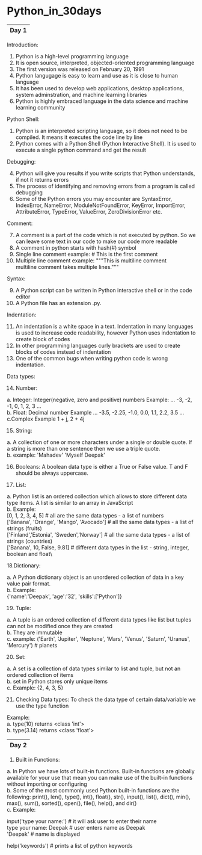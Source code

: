 # Python_in_30days
|Day 1| 
| - |

Introduction: 
1. Python is a high-level programming language 
2. It is open source, interpreted, objected-oriented programming language 
3. The first version was released on February 20, 1991 
4. Python langugage is easy to learn and use as it is close to human language 
5. It has been used to develop web applications, desktop applications, system adminstration, and machine learning libraries 
6. Python is highly embraced language in the data science and machine learning community 

Python Shell:
1. Python is an interpreted scripting language, so it does not need to be compiled. It means it executes the code line by line
2. Python comes with a Python Shell (Python Interactive Shell). It is used to execute a single python command and get the result 

Debugging:

4. Python will give you results if you write scripts that Python understands, if not it returns errors
5. The process of identifying and removing errors from a program is called debugging
6. Some of the Python errors you may encounter are SyntaxError, IndexError, NameError, ModuleNotFoundError, KeyError, ImportError, AttributeError, TypeError, ValueError, ZeroDivisionError etc. 

Comment:

7. A comment is a part of the code which is not executed by python. So we can leave some text in our code to make our code more readable
8. A comment in python starts with hash(#) symbol
9. Single line comment example: # This is the first comment 
10. Multiple line comment example: """This is multiline comment \
multiline comment takes multiple lines."""

Syntax: 

9. A Python script can be written in Python interactive shell or in the code editor
10. A Python file has an extension .py.

Indentation:

11. An indentation is a white space in a text. Indentation in many languages is used to increase code readability, however Python uses indentation to create block of codes
12. In other programming languages curly brackets are used to create blocks of codes instead of indentation
13. One of the common bugs when writing python code is wrong indentation.

Data types: 

14. Number: 

  a. Integer: Integer(negative, zero and positive) numbers Example: ... -3, -2, -1, 0, 1, 2, 3 ... \
  b. Float: Decimal number Example ... -3.5, -2.25, -1.0, 0.0, 1.1, 2.2, 3.5 ... \
  c.Complex Example 1 + j, 2 + 4j
 
 15. String: 
 
 a. A collection of one or more characters under a single or double quote. If a string is more than one sentence then we use a triple quote.\
 b. example: 'Mahadev' 'Myself Deepak' 
 
 16. Booleans: A boolean data type is either a True or False value. T and F should be always uppercase.

17. List: 

a. Python list is an ordered collection which allows to store different data type items. A list is similar to an array in JavaScript\
b. Example: \
[0, 1, 2, 3, 4, 5]  # all are the same data types - a list of numbers\
['Banana', 'Orange', 'Mango', 'Avocado'] # all the same data types - a list of strings (fruits)\
['Finland','Estonia', 'Sweden','Norway'] # all the same data types - a list of strings (countries)\
['Banana', 10, False, 9.81] # different data types in the list - string, integer, boolean and float\

18.Dictionary:

a. A Python dictionary object is an unordered collection of data in a key value pair format. \
b. Example: \
{'name':'Deepak', 'age':'32', 'skills':['Python']}

19. Tuple:

a. A tuple is an ordered collection of different data types like list but tuples can not be modified once they are created \
b. They are immutable \
c. example: ('Earth', 'Jupiter', 'Neptune', 'Mars', 'Venus', 'Saturn', 'Uranus', 'Mercury') # planets

20. Set:

a. A set is a collection of data types similar to list and tuple, but not an ordered collection of items\
b. set in Python stores only unique items\
c. Example: {2, 4, 3, 5}

21. Checking Data types: To check the data type of certain data/variable we use the type function

Example: \
a. type(10) returns <class 'int'>\
b. type(3.14) returns <class 'float'>

|Day 2| 
| - |

1. Built in Functions:

a. In Python we have lots of built-in functions. Built-in functions are globally available for your use that mean you can make use of the built-in functions without importing or configuring \
b. Some of the most commonly used Python built-in functions are the following: print(), len(), type(), int(), float(), str(), input(), list(), dict(), min(), max(), sum(), sorted(), open(), file(), help(), and dir()\
c. Example: 

input('type your name:') # it will ask user to enter their name\
type your name: Deepak # user enters name as Deepak \
'Deepak' # name is displayed

help('keywords') # prints a list of python keywords













